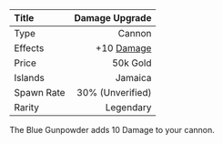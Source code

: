 |Title      | Damage Upgrade    
|:-|-:
|Type       | Cannon            
|Effects    | +10 [Damage](/upgrades/damage.md)
|Price      | 50k Gold
|Islands    | Jamaica 
|Spawn Rate | 30% (Unverified)    
|Rarity     | Legendary         
 
The Blue Gunpowder adds 10 Damage to your cannon. 

